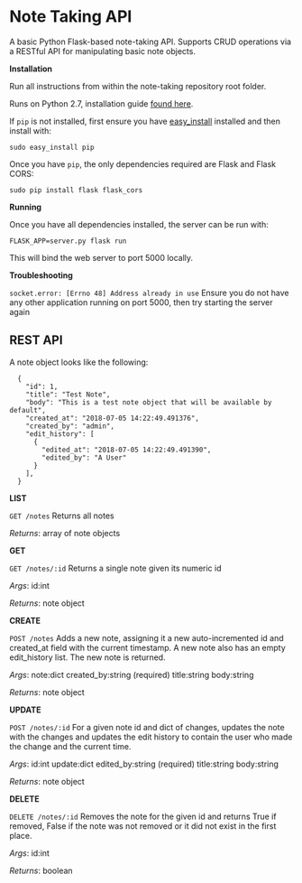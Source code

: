 # Note Taking API
A basic Python Flask-based note-taking API. Supports CRUD operations via a RESTful API for manipulating basic note objects.

**Installation**

Run all instructions from within the note-taking repository root folder.

Runs on Python 2.7, installation guide [found here](http://docs.python-guide.org/en/latest/starting/install/osx/#install-osx).

If `pip` is not installed, first ensure you have [easy_install](https://setuptools.readthedocs.io/en/latest/easy_install.html#installing-easy-install) installed and then install with:

```sudo easy_install pip```

Once you have `pip`, the only dependencies required are Flask and Flask CORS:

```sudo pip install flask flask_cors```

**Running**

Once you have all dependencies installed, the server can be run with:

```FLASK_APP=server.py flask run```

This will bind the web server to port 5000 locally.

**Troubleshooting**

```socket.error: [Errno 48] Address already in use```
Ensure you do not have any other application running on port 5000, then try starting the server again


## REST API

A note object looks like the following:

```
  {
    "id": 1,
    "title": "Test Note",
    "body": "This is a test note object that will be available by default",
    "created_at": "2018-07-05 14:22:49.491376",
    "created_by": "admin",
    "edit_history": [
      {
        "edited_at": "2018-07-05 14:22:49.491390",
        "edited_by": "A User"
      }
    ],
  }
```

**LIST**

`GET /notes`
Returns all notes

*Returns*:
array of note objects

**GET**

`GET /notes/:id`
Returns a single note given its numeric id

*Args*:
id:int

*Returns*:
note object

**CREATE**

`POST /notes`
Adds a new note, assigning it a new auto-incremented id and
created\_at field with the current timestamp. A new note also
has an empty edit\_history list. The new note is returned.

*Args*:
note:dict
    created\_by:string (required)
    title:string
    body:string

*Returns*:
note object

**UPDATE**

`POST /notes/:id`
For a given note id and dict of changes, updates the note with the changes
and updates the edit history to contain the user who made the change and the
current time.

*Args*:
id:int
update:dict
    edited\_by:string (required)
    title:string
    body:string

*Returns*:
note object

**DELETE**

`DELETE /notes/:id`
Removes the note for the given id and returns True if removed,
False if the note was not removed or it did not exist in the first place.

*Args*:
id:int

*Returns*:
boolean

